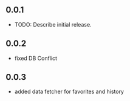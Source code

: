 ## 0.0.1

* TODO: Describe initial release.


## 0.0.2

* fixed DB Conflict

## 0.0.3

* added data fetcher for favorites and history
